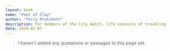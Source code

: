 ```yaml
---
layout: book
name: "Feet of Clay"
author: "Terry Pratchett"
description: For members of the City Watch, life consists of troubling times, linked together by periods of torpid inactivity. Now is one such troubling time. People are being murdered, but there's no trace of anything alive having been at the crime scene. Is there ever a circumstance in which you can blame the weapon not the murderer? Such philosophical questions are not the usual domain of the city's police, but they're going to have to start learning fast.
date: 2019-02-07
---
```


> I haven't added any quotations or passages to this page yet.
